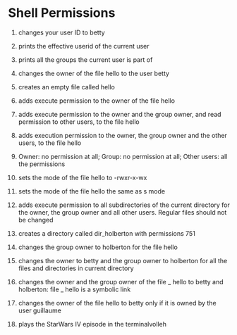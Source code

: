 # Shell Permissions

1. changes your user ID to betty

1. prints the effective userid of the current user

1. prints all the groups the current user is part of

1. changes the owner of the file hello to the user betty

1. creates an empty file called hello

1. adds execute permission to the owner of the file hello

1. adds execute permission to the owner and the group owner, and read permission to other users, to the file hello

1. adds execution permission to the owner, the group owner and the other users, to the file hello

1. Owner: no permission at all; Group: no permission at all; Other users: all the permissions

1. sets the mode of the file hello to -rwxr-x-wx

1. sets the mode of the file hello the same as s mode

1. adds execute permission to all subdirectories of the current directory for the owner, the group owner and all other users. Regular files should not be changed

1. creates a directory called dir_holberton with permissions 751

1. changes the group owner to holberton for the file hello

1. changes the owner to betty and the group owner to holberton for all the files and directories in current directory

1. changes the owner and the group owner of the file _ hello to betty and holberton: file _ hello is a symbolic link

1. changes the owner of the file hello to betty only if it is owned by the user guillaume
1. plays the StarWars IV episode in the terminalvolleh
